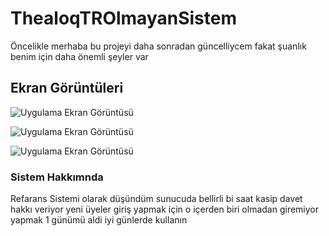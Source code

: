 
# ThealoqTROlmayanSistem



Öncelikle merhaba bu projeyi daha sonradan güncelliycem fakat şuanlık benim için daha önemli
şeyler var 

## Ekran Görüntüleri
![Uygulama Ekran Görüntüsü](https://bythealoq.plsdaddyfuck.me/5rszpPG3g.png)

![Uygulama Ekran Görüntüsü](https://bythealoq.plsdaddyfuck.me/5rszyCdkE.png)

![Uygulama Ekran Görüntüsü](https://bythealoq.plsdaddyfuck.me/5rszLon5Q.png)


### Sistem Hakkımnda
Refarans Sistemi olarak düşündüm sunucuda bellirli bi saat kasip davet hakkı veriyor 
yeni üyeler giriş yapmak için o içerden biri olmadan giremiyor yapmak 1 günümü aldi 
iyi günlerde kullanın





  
